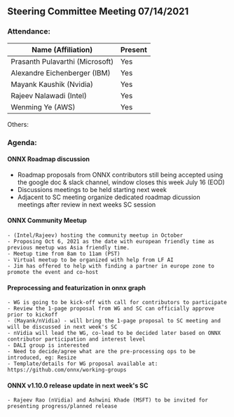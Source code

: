 ## Steering Committee Meeting 07/14/2021

### Attendance:

| Name (Affiliation)              | Present  |
| ------------------------------- | -------- |
| Prasanth Pulavarthi (Microsoft) |  Yes     |
| Alexandre Eichenberger (IBM)    |  Yes     |
| Mayank Kaushik (Nvidia)         |  Yes     |
| Rajeev Nalawadi (Intel)         |  Yes     |
| Wenming Ye (AWS)                |  Yes     |

Others:

### Agenda:

  #### ONNX Roadmap discussion
   - Roadmap proposals from ONNX contributors still being accepted using the google doc & slack channel, window closes this week July 16 (EOD)
   - Discussions meetings to be held starting next week
   - Adjacent to SC meeting organize dedicated roadmap dicussion meetings after review in next weeks SC session
  
  #### ONNX Community Meetup
    - (Intel/Rajeev) hosting the community meetup in October
    - Proposing Oct 6, 2021 as the date with european friendly time as previous meetup was Asia friendly time.
    - Meetup time from 8am to 11am (PST)
    - Virtual meetup to be organized with help from LF AI
    - Jim has offered to help with finding a partner in europe zone to promote the event and co-host 
      
  #### Preprocessing and featurization in onnx graph
    - WG is going to be kick-off with call for contributors to participate
    - Review the 1-page proposal from WG and SC can officially approve prior to kickoff
    - (Mayank/nVidia) - will bring the 1-page proposal to SC meeting and will be discussed in next week's SC
    - nVidia will lead the WG, co-lead to be decided later based on ONNX contributor participation and interest level
    - DALI group is interested
    - Need to decide/agree what are the pre-processing ops to be introduced, eg: Resize
    - Template/details for WG proposal available at: https://github.com/onnx/working-groups

  #### ONNX v1.10.0 release update in next week's SC
    - Rajeev Rao (nVidia) and Ashwini Khade (MSFT) to be invited for presenting progress/planned release 
  

  
